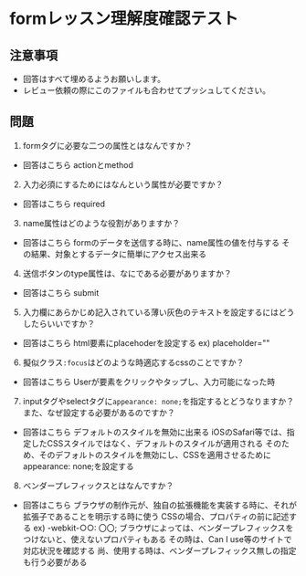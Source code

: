 # formレッスン理解度確認テスト

## 注意事項

- 回答はすべて埋めるようお願いします。
- レビュー依頼の際にこのファイルも合わせてプッシュしてください。

## 問題

1. formタグに必要な二つの属性とはなんですか？
  - 回答はこちら
    actionとmethod

2. 入力必須にするためにはなんという属性が必要ですか？
  - 回答はこちら
    required

3. name属性はどのような役割がありますか？
  - 回答はこちら
    formのデータを送信する時に、name属性の値を付与する
    その結果、対象とするデータに簡単にアクセス出来る

4. 送信ボタンのtype属性は、なにである必要がありますか？
  - 回答はこちら
    submit

5. 入力欄にあらかじめ記入されている薄い灰色のテキストを設定するにはどうしたらいいですか？
  - 回答はこちら
    html要素にplacehoderを設定する
    ex) placeholder=""

6. 擬似クラス`:focus`はどのような時適応するcssのことですか？
  - 回答はこちら
    Userが要素をクリックやタップし、入力可能になった時

7. inputタグやselectタグに`appearance: none;`を指定するとどうなりますか？また、なぜ設定する必要があるのですか？
  - 回答はこちら
    デフォルトのスタイルを無効に出来る
    iOSのSafari等では、指定したCSSスタイルではなく、デフォルトのスタイルが適用される
    そのため、そのデフォルトのスタイルを無効にし、CSSを適用させるためにappearance: none;を設定する

8. ベンダープレフィックスとはなんですか？
  - 回答はこちら
    ブラウザの制作元が、独自の拡張機能を実装する時に、それが拡張子であることを明示する時に使う
    CSSの場合、プロパティの前に記述する
    ex) -webkit-○○: 〇〇;
    ブラウザによっては、ベンダープレフィックスをつけないと、使えないプロパティもある
    その時は、Can I use等のサイトで対応状況を確認する
    尚、使用する時は、ベンダープレフィックス無しの指定も行う必要がある